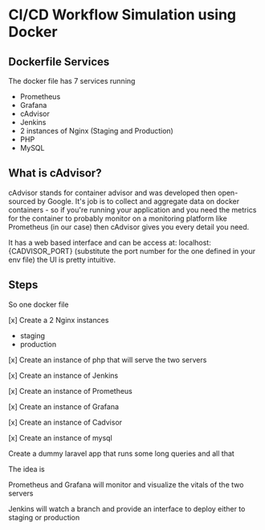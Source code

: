 # CI/CD Workflow Simulation using Docker

## Dockerfile Services

The docker file has 7 services running

- Prometheus
- Grafana
- cAdvisor
- Jenkins
- 2 instances of Nginx (Staging and Production)
- PHP
- MySQL

## What is cAdvisor?

cAdvisor stands for container advisor and was developed then open-sourced by Google.
It's job is to collect and aggregate data on docker containers - so if you're running your
application and you need the metrics for the container to probably monitor on a monitoring
platform like Prometheus (in our case) then cAdvisor gives you every detail you need.

It has a web based interface and can be access at: localhost:{CADVISOR_PORT} (substitute the port number for the one defined in your env file)
the UI is pretty intuitive.

## Steps

So one docker file

[x] Create a 2 Nginx instances
- staging
- ⁠production

[x] Create an instance of php that will serve the two servers

[x] Create an instance of Jenkins

[x] Create an instance of Prometheus

[x] Create an instance of Grafana

[x] Create an instance of Cadvisor

[x] Create an instance of mysql

Create a dummy laravel app that runs some long queries and all that

The idea is

Prometheus and Grafana will monitor and visualize the vitals of the two servers

Jenkins will watch a branch and provide an interface to deploy either to staging or production